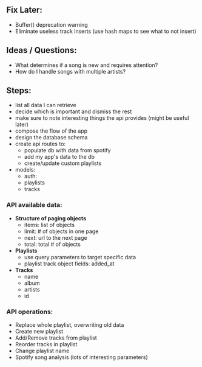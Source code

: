 ## Fix Later:

- Buffer() deprecation warning 
- Eliminate useless track inserts (use hash maps to see what to not insert)

## Ideas / Questions:

- What determines if a song is new and requires attention?
- How do I handle songs with multiple artists?

## Steps:

- list all data I can retrieve
- decide which is important and dismiss the rest
- make sure to note interesting things the api provides (might be useful later)
- compose the flow of the app
- design the database schema
- create api routes to:
  - populate db with data from spotify
  - add my app's data to the db
  - create/update custom playlists
- models: 
  - auth:
  - playlists
  - tracks

### API available data:

- **Structure of paging objects**
  - items: list of objects
  - limit: # of objects in one page
  - next: url to the next page
  - total: total # of objects
- **Playlists**
  - use query parameters to target specific data
  - playlist track object fields: added_at
- **Tracks**
  - name
  - album
  - artists
  - id

### API operations:

- Replace whole playlist, overwriting old data
- Create new playlist
- Add/Remove tracks from playlist
- Reorder tracks in playlist
- Change playlist name
- Spotify song analysis (lots of interesting parameters)

